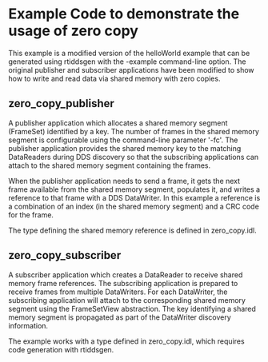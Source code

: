 # Example Code to demonstrate the usage of zero copy


This example is a modified version of the helloWorld example that can
be generated using rtiddsgen with the -example command-line option.
The original publisher and subscriber applications have been modified to 
show how to write and read data via shared memory with zero copies.

## zero_copy_publisher 
A publisher application which allocates a shared memory 
segment (FrameSet) identified by a key. The number of frames in the shared
memory segment is configurable using the command-line parameter '-fc'.
The publisher application provides the shared memory key to the matching 
DataReaders during DDS discovery so that the subscribing applications can attach
to the shared memory segment containing the frames.

When the publisher application needs to send a frame, it gets the next frame
available from the shared memory segment, populates it, and writes a reference
to that frame with a DDS DataWriter. In this example a reference is a combination
of an index (in the shared memory segment) and a CRC code for the frame.

The type defining the shared memory reference is defined in zero_copy.idl.

## zero_copy_subscriber 
A subscriber application which creates a DataReader to
receive shared memory frame references. The subscribing application is prepared
to receive frames from multiple DataWriters. For each DataWriter, the subscribing
application will attach to the corresponding shared memory segment using the 
FrameSetView abstraction. The key identifying a shared memory segment is 
propagated as part of the DataWriter discovery information.
 
The example works with a type defined in zero_copy.idl, which 
requires code generation with rtiddsgen.


